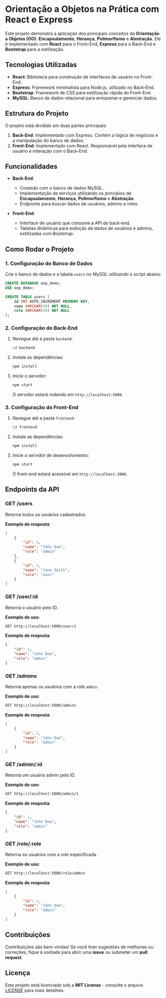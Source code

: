 # Orientação a Objetos na Prática com React e Express

Este projeto demonstra a aplicação dos principais conceitos da **Orientação a Objetos (OO)**: **Encapsulamento**, **Herança**, **Polimorfismo** e **Abstração**. Ele é implementado com **React** para o Front-End, **Express** para o Back-End e **Bootstrap** para a estilização.

## Tecnologias Utilizadas

- **React**: Biblioteca para construção de interfaces de usuário no Front-End.
- **Express**: Framework minimalista para Node.js, utilizado no Back-End.
- **Bootstrap**: Framework de CSS para estilização rápida do Front-End.
- **MySQL**: Banco de dados relacional para armazenar e gerenciar dados.
  
## Estrutura do Projeto

O projeto está dividido em duas partes principais:

1. **Back-End**: Implementado com Express. Contém a lógica de negócios e a manipulação do banco de dados.
2. **Front-End**: Implementado com React. Responsável pela interface de usuário e interação com o Back-End.

## Funcionalidades

- **Back-End**:
  - Conexão com o banco de dados MySQL.
  - Implementação de serviços utilizando os princípios de **Encapsulamento**, **Herança**, **Polimorfismo** e **Abstração**.
  - Endpoints para buscar dados de usuários, admins e roles.

- **Front-End**:
  - Interface de usuário que consome a API do back-end.
  - Tabelas dinâmicas para exibição de dados de usuários e admins, estilizadas com Bootstrap.

## Como Rodar o Projeto

### 1. Configuração do Banco de Dados

Crie o banco de dados e a tabela `users` no MySQL utilizando o script abaixo:

```sql
CREATE DATABASE oop_demo;
USE oop_demo;

CREATE TABLE users (
    id INT AUTO_INCREMENT PRIMARY KEY,
    name VARCHAR(50) NOT NULL,
    role VARCHAR(20) NOT NULL
);
```

### 2. Configuração do Back-End

1. Navegue até a pasta `backend`:

   ```bash
   cd backend
   ```

2. Instale as dependências:

   ```bash
   npm install
   ```

3. Inicie o servidor:

   ```bash
   npm start
   ```

   O servidor estará rodando em `http://localhost:5000`.

### 3. Configuração do Front-End

1. Navegue até a pasta `frontend`:

   ```bash
   cd frontend
   ```

2. Instale as dependências:

   ```bash
   npm install
   ```

3. Inicie o servidor de desenvolvimento:

   ```bash
   npm start
   ```

   O front-end estará acessível em `http://localhost:3000`.

## Endpoints da API

### **GET /users**

Retorna todos os usuários cadastrados.

**Exemplo de resposta**:

```json
[
    {
        "id": 1,
        "name": "John Doe",
        "role": "admin"
    },
    {
        "id": 2,
        "name": "Jane Smith",
        "role": "user"
    }
]
```

### **GET /user/:id**

Retorna o usuário pelo ID.

**Exemplo de uso**:

```bash
GET http://localhost:5000/user/1
```

**Exemplo de resposta**:

```json
{
    "id": 1,
    "name": "John Doe",
    "role": "admin"
}
```

### **GET /admins**

Retorna apenas os usuários com a role `admin`.

**Exemplo de uso**:

```bash
GET http://localhost:5000/admins
```

**Exemplo de resposta**:

```json
[
    {
        "id": 1,
        "name": "John Doe",
        "role": "admin"
    }
]
```

### **GET /admin/:id**

Retorna um usuário admin pelo ID.

**Exemplo de uso**:

```bash
GET http://localhost:5000/admin/1
```

**Exemplo de resposta**:

```json
{
    "id": 1,
    "name": "John Doe",
    "role": "admin"
}
```

### **GET /role/:role**

Retorna os usuários com a role especificada.

**Exemplo de uso**:

```bash
GET http://localhost:5000/role/admin
```

**Exemplo de resposta**:

```json
[
    {
        "id": 1,
        "name": "John Doe",
        "role": "admin"
    }
]
```

## Contribuições

Contribuições são bem-vindas! Se você tiver sugestões de melhorias ou correções, fique à vontade para abrir uma **issue** ou submeter um **pull request**.

## Licença

Este projeto está licenciado sob a **MIT License** - consulte o arquivo [LICENSE](LICENSE) para mais detalhes.